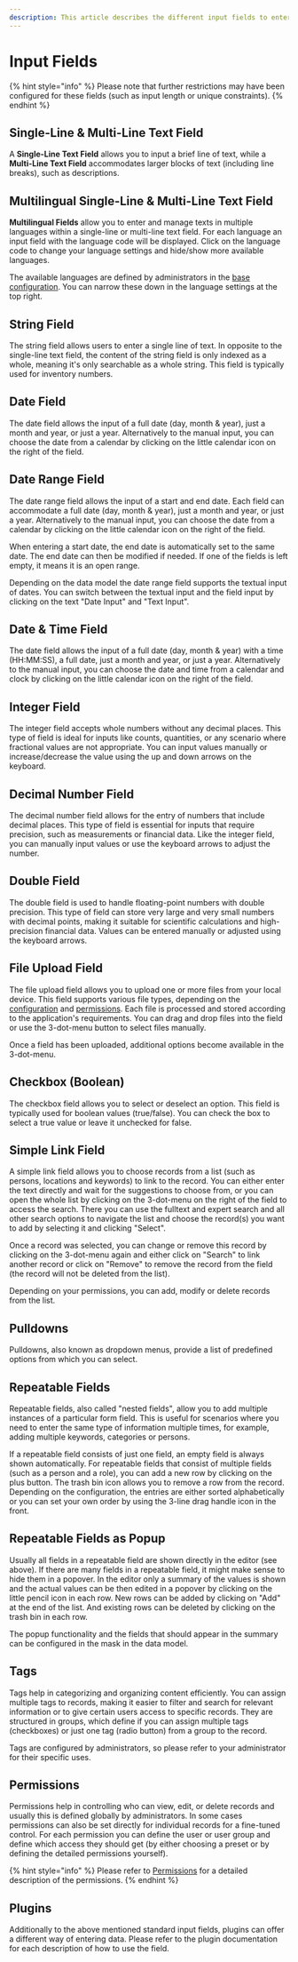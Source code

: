 ```yaml
---
description: This article describes the different input fields to enter or modify data.
---
```


# Input Fields

{% hint style="info" %}
Please note that further restrictions may have been configured for these fields (such as input length or unique constraints).
{% endhint %}



## Single-Line & Multi-Line Text Field

A **Single-Line Text Field** allows you to input a brief line of text, while a **Multi-Line Text Field** accommodates larger blocks of text (including line breaks), such as descriptions.&#x20;



## Multilingual Single-Line & Multi-Line Text Field

**Multilingual Fields** allow you to enter and manage texts in multiple languages within a single-line or multi-line text field. For each language an input field with the language code will be displayed. Click on the language code to change your language settings and hide/show more available languages.&#x20;

The available languages are defined by administrators in the [base configuration](../../../for-administrators/readme/languages.md). You can narrow these down in the language settings at the top right.



## String Field

The string field allows users to enter a single line of text. In opposite to the single-line text field, the content of the string field is only indexed as a whole, meaning it's only searchable as a whole string. This field is typically used for inventory numbers.&#x20;



## Date Field

The date field allows the input of a full date (day, month & year), just a month and year, or just a year. Alternatively to the manual input, you can choose the date from a calendar by clicking on the little calendar icon on the right of the field.



## Date Range Field

The date range field allows the input of a start and end date. Each field can accommodate a full date (day, month & year), just a month and year, or just a year. Alternatively to the manual input, you can choose the date from a calendar by clicking on the little calendar icon on the right of the field.

When entering a start date, the end date is automatically set to the same date. The end date can then be modified if needed. If one of the fields is left empty, it means it is an open range.&#x20;

Depending on the data model the date range field supports the textual input of dates. You can switch between the textual input and the field input by clicking on the text "Date Input" and "Text Input".



## Date & Time Field

The date field allows the input of a full date (day, month & year) with a time (HH:MM:SS), a full date, just a month and year, or just a year. Alternatively to the manual input, you can choose the date and time from a calendar and clock by clicking on the little calendar icon on the right of the field.



## Integer Field

The integer field accepts whole numbers without any decimal places. This type of field is ideal for inputs like counts, quantities, or any scenario where fractional values are not appropriate. You can input values manually or increase/decrease the value using the up and down arrows on the keyboard.



## Decimal Number Field

The decimal number field allows for the entry of numbers that include decimal places. This type of field is essential for inputs that require precision, such as measurements or financial data. Like the integer field, you can manually input values or use the keyboard arrows to adjust the number.



## Double Field

The double field is used to handle floating-point numbers with double precision. This type of field can store very large and very small numbers with decimal points, making it suitable for scientific calculations and high-precision financial data. Values can be entered manually or adjusted using the keyboard arrows.



## File Upload Field

The file upload field allows you to upload one or more files from your local device. This field supports various file types, depending on the [configuration](../../../for-administrators/readme/file-worker/) and [permissions](../../../for-administrators/permissions/). Each file is processed and stored according to the application's requirements. You can drag and drop files into the field or use the 3-dot-menu button to select files manually.

Once a field has been uploaded, additional options become available in the 3-dot-menu.&#x20;



## Checkbox (Boolean)

The checkbox field allows you to select or deselect an option. This field is typically used for boolean values (true/false). You can check the box to select a true value or leave it unchecked for false.



## Simple Link Field

A simple link field allows you to choose records from a list (such as persons, locations and keywords) to link to the record. You can either enter the text directly and wait for the suggestions to choose from, or you can open the whole list by clicking on the 3-dot-menu on the right of the field to access the search. There you can use the fulltext and expert search and all other search options to navigate the list and choose the record(s) you want to add by selecting it and clicking "Select".

Once a record was selected, you can change or remove this record by clicking on the 3-dot-menu again and either click on "Search" to link another record or click on "Remove" to remove the record from the field (the record will not be deleted from the list).

Depending on your permissions, you can add, modify or delete records from the list.



## Pulldowns

Pulldowns, also known as dropdown menus, provide a list of predefined options from which you can select.&#x20;



## Repeatable Fields

Repeatable fields, also called "nested fields", allow you to add multiple instances of a particular form field. This is useful for scenarios where you need to enter the same type of information multiple times, for example, adding multiple keywords, categories or persons.

If a repeatable field consists of just one field, an empty field is always shown automatically. For repeatable fields that consist of multiple fields (such as a person and a role), you can add a new row by clicking on the plus button. The trash bin icon allows you to remove a row from the record. Depending on the configuration, the entries are either sorted alphabetically or you can set your own order by using the 3-line drag handle icon in the front.



## Repeatable Fields as Popup

Usually all fields in a repeatable field are shown directly in the editor (see above). If there are many fields in a repeatable field, it might make sense to hide them in a popover. In the editor only a summary of the values is shown and the actual values can be then edited in a popover by clicking on the little pencil icon in each row. New rows can be added by clicking on "Add" at the end of the list. And existing rows can be deleted by clicking on the trash bin in each row.

The popup functionality and the fields that should appear in the summary can be configured in the mask in the data model.



## Tags

Tags help in categorizing and organizing content efficiently.  You can assign multiple tags to records, making it easier to filter and search for relevant information or to give certain users access to specific records. They are structured in groups, which define if you can assign multiple tags  (checkboxes) or just one tag (radio button) from a group to the record.

Tags are configured by administrators, so please refer to your administrator for their specific uses.



## Permissions

Permissions help in controlling who can view, edit, or delete records and usually this is defined globally by administrators. In some cases permissions can also be set directly for individual records for a fine-tuned control. For each permission you can define the user or user group and define which access they should get (by either choosing a preset or by defining the detailed permissions yourself).&#x20;

{% hint style="info" %}
Please refer to [Permissions](../../../for-administrators/permissions/) for a detailed description of the permissions.
{% endhint %}



## Plugins

Additionally to the above mentioned standard input fields, plugins can offer a different way of entering data. Please refer to the plugin documentation for each description of how to use the field.
